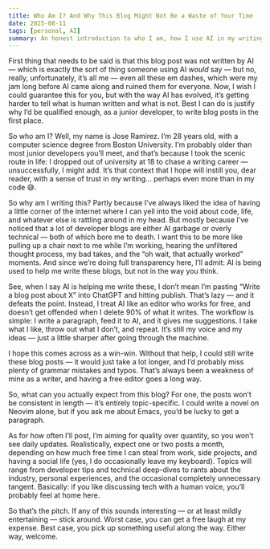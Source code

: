 ```yaml
---
title: Who Am I? And Why This Blog Might Not Be a Waste of Your Time
date: 2025-08-11
tags: [personal, AI]
summary: An honest introduction to who I am, how I use AI in my writing, and why this blog might be worth your time.
---
```


First thing that needs to be said is that this blog post was not written by AI — which is exactly the sort of thing someone using AI _would_ say — but no, really, unfortunately, it’s all me — even all these em dashes, which were my jam long before AI came along and ruined them for everyone. Now, I wish I could guarantee this for you, but with the way AI has evolved, it’s getting harder to tell what is human written and what is not. Best I can do is justify why I’d be qualified enough, as a junior developer, to write blog posts in the first place.

So who am I? Well, my name is Jose Ramirez. I’m 28 years old, with a computer science degree from Boston University. I’m probably older than most junior developers you’ll meet, and that’s because I took the scenic route in life: I dropped out of university at 18 to chase a writing career — unsuccessfully, I might add. It’s that context that I hope will instill you, dear reader, with a sense of trust in my writing… perhaps even more than in my code 😅.

So why am I writing this? Partly because I’ve always liked the idea of having a little corner of the internet where I can yell into the void about code, life, and whatever else is rattling around in my head. But mostly because I’ve noticed that a lot of developer blogs are either AI garbage or overly technical — both of which bore me to death. I want this to be more like pulling up a chair next to me while I’m working, hearing the unfiltered thought process, my bad takes, and the “oh wait, that actually worked” moments. And since we’re doing full transparency here, I’ll admit: AI is being used to help me write these blogs, but not in the way you think.

See, when I say AI is helping me write these, I don’t mean I’m pasting “Write a blog post about X” into ChatGPT and hitting publish. That’s lazy — and it defeats the point. Instead, I treat AI like an editor who works for free, and doesn’t get offended when I delete 90% of what it writes. The workflow is simple: I write a paragraph, feed it to AI, and it gives me suggestions. I take what I like, throw out what I don’t, and repeat. It’s still my voice and my ideas — just a little sharper after going through the machine.

I hope this comes across as a win-win. Without that help, I could still write these blog posts — it would just take a lot longer, and I’d probably miss plenty of grammar mistakes and typos. That’s always been a weakness of mine as a writer, and having a free editor goes a long way.

So, what can you actually expect from this blog? For one, the posts won’t be consistent in length — it’s entirely topic-specific. I could write a novel on Neovim alone, but if you ask me about Emacs, you’d be lucky to get a paragraph.

As for how often I’ll post, I’m aiming for quality over quantity, so you won’t see daily updates. Realistically, expect one or two posts a month, depending on how much free time I can steal from work, side projects, and having a social life (yes, I do occasionally leave my keyboard). Topics will range from developer tips and technical deep-dives to rants about the industry, personal experiences, and the occasional completely unnecessary tangent. Basically: if you like discussing tech with a human voice, you’ll probably feel at home here.

So that’s the pitch. If any of this sounds interesting — or at least mildly entertaining — stick around. Worst case, you can get a free laugh at my expense. Best case, you pick up something useful along the way. Either way, welcome.
